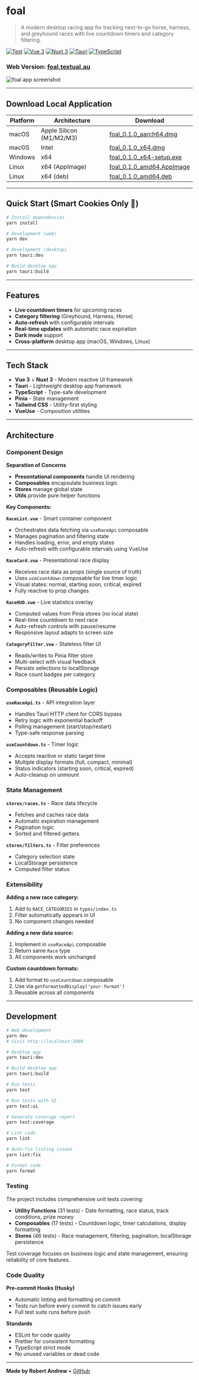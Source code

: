 # foal

> A modern desktop racing app for tracking next-to-go horse, harness, and greyhound races with live countdown timers and category filtering.

[![Test](https://github.com/atextual/foal/actions/workflows/test.yml/badge.svg)](https://github.com/atextual/foal/actions/workflows/test.yml)
[![Vue 3](https://img.shields.io/badge/Vue-3.3-42b883?logo=vue.js)](https://vuejs.org/)
[![Nuxt 3](https://img.shields.io/badge/Nuxt-3.8-00DC82?logo=nuxt.js)](https://nuxt.com/)
[![Tauri](https://img.shields.io/badge/Tauri-1.5-FFC131?logo=tauri)](https://tauri.app/)
[![TypeScript](https://img.shields.io/badge/TypeScript-5.2-3178c6?logo=typescript)](https://www.typescriptlang.org/)

### **Web Version:** [foal.textual.au](https://foal.textual.au)

![foal app screenshot](image.png)

---

## Download Local Application

| Platform | Architecture             | Download                                                                                                         |
| -------- | ------------------------ | ---------------------------------------------------------------------------------------------------------------- |
| macOS    | Apple Silicon (M1/M2/M3) | [foal_0.1.0_aarch64.dmg](https://github.com/atextual/foal/releases/download/v0.1.0/foal_0.1.0_aarch64.dmg)       |
| macOS    | Intel                    | [foal_0.1.0_x64.dmg](https://github.com/atextual/foal/releases/download/v0.1.0/foal_0.1.0_x64.dmg)               |
| Windows  | x64                      | [foal_0.1.0_x64-setup.exe](https://github.com/atextual/foal/releases/download/v0.1.0/foal_0.1.0_x64-setup.exe)   |
| Linux    | x64 (AppImage)           | [foal_0.1.0_amd64.AppImage](https://github.com/atextual/foal/releases/download/v0.1.0/foal_0.1.0_amd64.AppImage) |
| Linux    | x64 (deb)                | [foal_0.1.0_amd64.deb](https://github.com/atextual/foal/releases/download/v0.1.0/foal_0.1.0_amd64.deb)           |

---

## Quick Start (Smart Cookies Only 🍪)

```bash
# Install dependencies
yarn install

# Development (web)
yarn dev

# Development (desktop)
yarn tauri:dev

# Build desktop app
yarn tauri:build
```

---

## Features

- **Live countdown timers** for upcoming races
- **Category filtering** (Greyhound, Harness, Horse)
- **Auto-refresh** with configurable intervals
- **Real-time updates** with automatic race expiration
- **Dark mode** support
- **Cross-platform** desktop app (macOS, Windows, Linux)

---

## Tech Stack

- **Vue 3** + **Nuxt 3** - Modern reactive UI framework
- **Tauri** - Lightweight desktop app framework
- **TypeScript** - Type-safe development
- **Pinia** - State management
- **Tailwind CSS** - Utility-first styling
- **VueUse** - Composition utilities

---

## Architecture

### Component Design

**Separation of Concerns**

- **Presentational components** handle UI rendering
- **Composables** encapsulate business logic
- **Stores** manage global state
- **Utils** provide pure helper functions

**Key Components:**

**`RaceList.vue`** - Smart container component

- Orchestrates data fetching via `useRaceApi` composable
- Manages pagination and filtering state
- Handles loading, error, and empty states
- Auto-refresh with configurable intervals using VueUse

**`RaceCard.vue`** - Presentational race display

- Receives race data as props (single source of truth)
- Uses `useCountdown` composable for live timer logic
- Visual states: normal, starting soon, critical, expired
- Fully reactive to prop changes

**`RaceHUD.vue`** - Live statistics overlay

- Computed values from Pinia stores (no local state)
- Real-time countdown to next race
- Auto-refresh controls with pause/resume
- Responsive layout adapts to screen size

**`CategoryFilter.vue`** - Stateless filter UI

- Reads/writes to Pinia filter store
- Multi-select with visual feedback
- Persists selections to localStorage
- Race count badges per category

### Composables (Reusable Logic)

**`useRaceApi.ts`** - API integration layer

- Handles Tauri HTTP client for CORS bypass
- Retry logic with exponential backoff
- Polling management (start/stop/restart)
- Type-safe response parsing

**`useCountdown.ts`** - Timer logic

- Accepts reactive or static target time
- Multiple display formats (full, compact, minimal)
- Status indicators (starting soon, critical, expired)
- Auto-cleanup on unmount

### State Management

**`stores/races.ts`** - Race data lifecycle

- Fetches and caches race data
- Automatic expiration management
- Pagination logic
- Sorted and filtered getters

**`stores/filters.ts`** - Filter preferences

- Category selection state
- LocalStorage persistence
- Computed filter status

### Extensibility

**Adding a new race category:**

1. Add to `RACE_CATEGORIES` in `types/index.ts`
2. Filter automatically appears in UI
3. No component changes needed

**Adding a new data source:**

1. Implement in `useRaceApi` composable
2. Return same `Race` type
3. All components work unchanged

**Custom countdown formats:**

1. Add format to `useCountdown` composable
2. Use via `getFormattedDisplay('your-format')`
3. Reusable across all components

---

## Development

```bash
# Web development
yarn dev
# Visit http://localhost:3000

# Desktop app
yarn tauri:dev

# Build desktop app
yarn tauri:build

# Run tests
yarn test

# Run tests with UI
yarn test:ui

# Generate coverage report
yarn test:coverage

# Lint code
yarn lint

# Auto-fix linting issues
yarn lint:fix

# Format code
yarn format
```

### Testing

The project includes comprehensive unit tests covering:

- **Utility Functions** (31 tests) - Date formatting, race status, track conditions, prize money
- **Composables** (17 tests) - Countdown logic, timer calculations, display formatting
- **Stores** (46 tests) - Race management, filtering, pagination, localStorage persistence

Test coverage focuses on business logic and state management, ensuring reliability of core features.

### Code Quality

**Pre-commit Hooks (Husky)**

- Automatic linting and formatting on commit
- Tests run before every commit to catch issues early
- Full test suite runs before push

**Standards**

- ESLint for code quality
- Prettier for consistent formatting
- TypeScript strict mode
- No unused variables or dead code

---

**Made by Robert Andrew** • [GitHub](https://github.com/atextual/foal)
